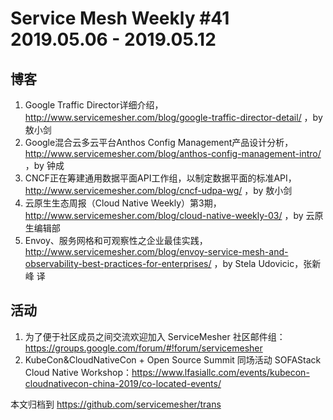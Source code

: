 # Service Mesh Weekly #41 2019.05.06 - 2019.05.12

## 博客

1. Google Traffic Director详细介绍，http://www.servicemesher.com/blog/google-traffic-director-detail/ ，by 敖小剑
2. Google混合云多云平台Anthos Config Management产品设计分析，http://www.servicemesher.com/blog/anthos-config-management-intro/ ，by 钟成
3. CNCF正在筹建通用数据平面API工作组，以制定数据平面的标准API，http://www.servicemesher.com/blog/cncf-udpa-wg/ ，by 敖小剑
4. 云原生生态周报（Cloud Native Weekly）第3期，http://www.servicemesher.com/blog/cloud-native-weekly-03/ ，by 云原生编辑部
5. Envoy、服务网格和可观察性之企业最佳实践，http://www.servicemesher.com/blog/envoy-service-mesh-and-observability-best-practices-for-enterprises/ ，by Stela Udovicic，张新峰 译

## 活动

1. 为了便于社区成员之间交流欢迎加入 ServiceMesher 社区邮件组：https://groups.google.com/forum/#!forum/servicemesher
2. KubeCon&CloudNativeCon + Open Source Summit 同场活动 SOFAStack Cloud Native Workshop：https://www.lfasiallc.com/events/kubecon-cloudnativecon-china-2019/co-located-events/

本文归档到 https://github.com/servicemesher/trans
